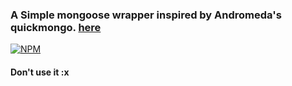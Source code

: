 ### A Simple mongoose wrapper inspired by Andromeda's quickmongo. [here](https://npmjs.com/package/quickmongo)

[![NPM](https://nodei.co/npm/litemongo.png?downloads=true&downloadRank=true&stars=true)](https://nodei.co/npm/litemongo/)

#### Don't use it :x
